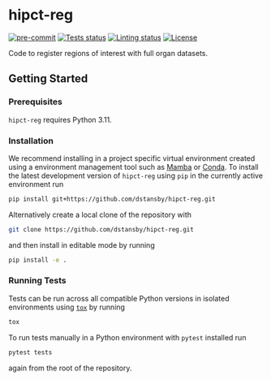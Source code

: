# hipct-reg

[![pre-commit](https://img.shields.io/badge/pre--commit-enabled-brightgreen?logo=pre-commit&logoColor=white)](https://github.com/pre-commit/pre-commit)
[![Tests status][tests-badge]][tests-link]
[![Linting status][linting-badge]][linting-link]
[![License][license-badge]](./LICENSE.md)

<!--
[![PyPI version][pypi-version]][pypi-link]
[![Conda-Forge][conda-badge]][conda-link]
[![PyPI platforms][pypi-platforms]][pypi-link]
-->

<!-- prettier-ignore-start -->
[tests-badge]:              https://github.com/dstansby/hipct-reg/actions/workflows/tests.yml/badge.svg
[tests-link]:               https://github.com/dstansby/hipct-reg/actions/workflows/tests.yml
[linting-badge]:            https://github.com/dstansby/hipct-reg/actions/workflows/linting.yml/badge.svg
[linting-link]:             https://github.com/dstansby/hipct-reg/actions/workflows/linting.yml
[conda-badge]:              https://img.shields.io/conda/vn/conda-forge/hipct-reg
[conda-link]:               https://github.com/conda-forge/hipct-reg-feedstock
[pypi-link]:                https://pypi.org/project/hipct-reg/
[pypi-platforms]:           https://img.shields.io/pypi/pyversions/hipct-reg
[pypi-version]:             https://img.shields.io/pypi/v/hipct-reg
[license-badge]:            https://img.shields.io/badge/License-BSD_3--Clause-blue.svg
<!-- prettier-ignore-end -->

Code to register regions of interest with full organ datasets.

## Getting Started

### Prerequisites

<!-- Any tools or versions of languages needed to run code. For example specific Python or Node versions. Minimum hardware requirements also go here. -->

`hipct-reg` requires Python 3.11.

### Installation

<!-- How to build or install the application. -->

We recommend installing in a project specific virtual environment created using a environment management tool such as [Mamba](https://mamba.readthedocs.io/en/latest/user_guide/mamba.html) or [Conda](https://conda.io/projects/conda/en/latest/). To install the latest development version of `hipct-reg` using `pip` in the currently active environment run

```sh
pip install git+https://github.com/dstansby/hipct-reg.git
```

Alternatively create a local clone of the repository with

```sh
git clone https://github.com/dstansby/hipct-reg.git
```

and then install in editable mode by running

```sh
pip install -e .
```

### Running Tests

<!-- How to run tests on your local system. -->

Tests can be run across all compatible Python versions in isolated environments using
[`tox`](https://tox.wiki/en/latest/) by running

```sh
tox
```

To run tests manually in a Python environment with `pytest` installed run

```sh
pytest tests
```

again from the root of the repository.
